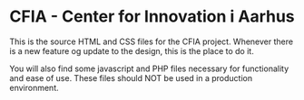 # CFIA - Center for Innovation i Aarhus

This is the source HTML and CSS files for the CFIA project. Whenever there is a new feature og update to the design, this is the place to do it.

You will also find some javascript and PHP files necessary for functionality and ease of use. These files should NOT be used in a production environment.
